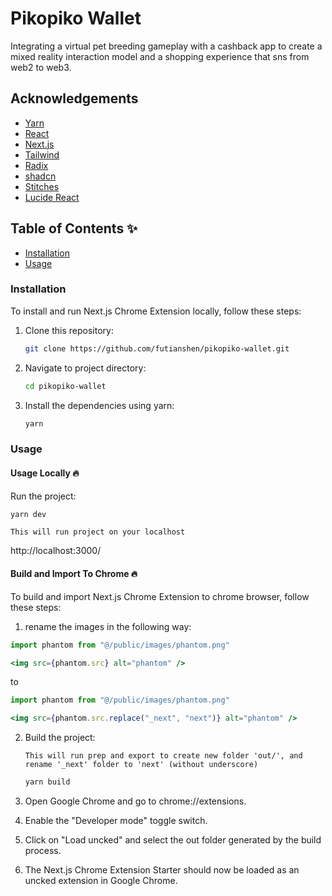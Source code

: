 # Pikopiko Wallet

Integrating a virtual pet breeding gameplay with a cashback app to create a mixed reality interaction model and a shopping experience that sns from web2 to web3.

## Acknowledgements

 - [Yarn](https://yarnpkg.com/)
 - [React](https://react.dev/)
 - [Next.js](https://tailwindcss.com/docs/installation)
 - [Tailwind](https://tailwindcss.com/docs/installation)
 - [Radix](https://www.radix-ui.com/)
 - [shadcn](https://ui.shadcn.com/)
 - [Stitches](https://stitches.dev/)
 - [Lucide React](https://lucide.dev/guide/packages/lucide-react)

## Table of Contents ✨  

- [Installation](#installation)
- [Usage](#usage)

### Installation

To install and run Next.js Chrome Extension locally, follow these steps:

1. Clone this repository: 
   ```bash
   git clone https://github.com/futianshen/pikopiko-wallet.git
   ```
2. Navigate to project directory: 
   ```bash
   cd pikopiko-wallet
   ```
4. Install the dependencies using yarn: 
   ```bash
   yarn
   ```

### Usage
#### Usage Locally  🔥

Run the project:
```bash
yarn dev
```

`This will run project on your localhost`

 http://localhost:3000/

#### Build and Import To Chrome 🔥
To build and import Next.js Chrome Extension to chrome browser, follow these steps:

1. rename the images in the following way:

```jsx
import phantom from "@/public/images/phantom.png"

<img src={phantom.src} alt="phantom" />
```
to

```jsx
import phantom from "@/public/images/phantom.png"

<img src={phantom.src.replace("_next", "next")} alt="phantom" />
```

2. Build the project:

   `This will run prep and export to create new folder 'out/', and rename '_next' folder to 'next' (without underscore)`
   ```bash
   yarn build
   ```

3. Open Google Chrome and go to chrome://extensions.
4. Enable the "Developer mode" toggle switch.
5. Click on "Load uncked" and select the out folder generated by the build process.
6. The Next.js Chrome Extension Starter should now be loaded as an uncked extension in Google Chrome.
